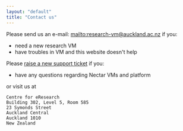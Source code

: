 ```yaml
---
layout: "default"
title: "Contact us"
---
```


Please send us an e-mail: <mailto:research-vm@auckland.ac.nz> if you:
- need a new research VM
- have troubles in VM and this website doesn't help

Please [raise a new support ticket](http://support.ehelp.edu.au/) if you:
- have any questions regarding Nectar VMs and platform 

or visit us at

```
Centre for eResearch
Building 302, Level 5, Room 585
23 Symonds Street
Auckland Central
Auckland 1010
New Zealand
```

